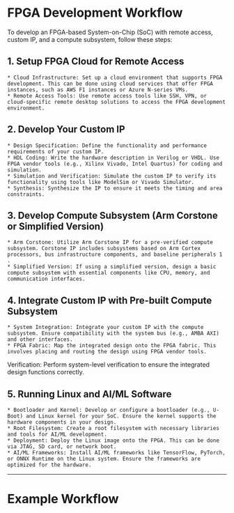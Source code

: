 # FPGA Development Workflow
To develop an FPGA-based System-on-Chip (SoC) with remote access, custom IP, and a compute subsystem, follow these steps:

## 1. Setup FPGA Cloud for Remote Access
    * Cloud Infrastructure: Set up a cloud environment that supports FPGA development. This can be done using cloud services that offer FPGA instances, such as AWS F1 instances or Azure N-series VMs.
    * Remote Access Tools: Use remote access tools like SSH, VPN, or cloud-specific remote desktop solutions to access the FPGA development environment.

## 2. Develop Your Custom IP
    * Design Specification: Define the functionality and performance requirements of your custom IP.
    * HDL Coding: Write the hardware description in Verilog or VHDL. Use FPGA vendor tools (e.g., Xilinx Vivado, Intel Quartus) for coding and simulation.
    * Simulation and Verification: Simulate the custom IP to verify its functionality using tools like ModelSim or Vivado Simulator.
    * Synthesis: Synthesize the IP to ensure it meets the timing and area constraints.

## 3. Develop Compute Subsystem (Arm Corstone or Simplified Version)
    * Arm Corstone: Utilize Arm Corstone IP for a pre-verified compute subsystem. Corstone IP includes subsystems based on Arm Cortex processors, bus infrastructure components, and baseline peripherals 1 .
    * Simplified Version: If using a simplified version, design a basic compute subsystem with essential components like CPU, memory, and communication interfaces.

## 4. Integrate Custom IP with Pre-built Compute Subsystem
    * System Integration: Integrate your custom IP with the compute subsystem. Ensure compatibility with the system bus (e.g., AMBA AXI) and other interfaces.
    * FPGA Fabric: Map the integrated design onto the FPGA fabric. This involves placing and routing the design using FPGA vendor tools.
Verification: Perform system-level verification to ensure the integrated design functions correctly.

## 5. Running Linux and AI/ML Software
    * Bootloader and Kernel: Develop or configure a bootloader (e.g., U-Boot) and Linux kernel for your SoC. Ensure the kernel supports the hardware components in your design.
    * Root Filesystem: Create a root filesystem with necessary libraries and tools for AI/ML development.
    * Deployment: Deploy the Linux image onto the FPGA. This can be done via JTAG, SD card, or network boot.
    * AI/ML Frameworks: Install AI/ML frameworks like TensorFlow, PyTorch, or ONNX Runtime on the Linux system. Ensure the frameworks are optimized for the hardware.

---
# Example Workflow
